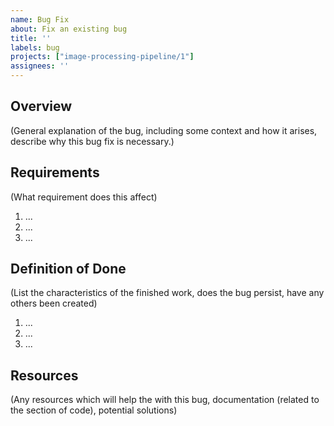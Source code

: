 ```yaml
---
name: Bug Fix
about: Fix an existing bug
title: ''
labels: bug
projects: ["image-processing-pipeline/1"]
assignees: ''
---
```



## Overview

(General explanation of the bug, including some context and how it arises, describe why this bug fix is necessary.)

## Requirements

(What requirement does this affect)

1. ...
2. ...
3. ...

## Definition of Done

(List the characteristics of the finished work, does the bug persist, have any others been created)

1. ...
2. ...
3. ...

## Resources

(Any resources which will help the with this bug, documentation (related to the section of code), potential solutions)
